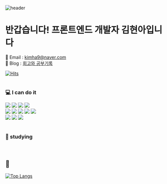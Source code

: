 ![header](https://capsule-render.vercel.app/api?type=waving&color=FF9B9B&height=250&section=header&text=hello🖐🏻&fontSize=90)

# 반갑습니다! 프론트엔드 개발자 김현아입니다
🤍 Email : kimha9@naver.com <br>
💙 Blog : [회고와 공부기록](https://velog.io/@kimha9)<br>

[![Hits](https://hits.seeyoufarm.com/api/count/incr/badge.svg?url=https%3A%2F%2Fgithub.com%2Fkim-hyeona%2Fhit-counter&count_bg=%2379C83D&title_bg=%23555555&icon=&icon_color=%23E7E7E7&title=hits&edge_flat=false)](https://hits.seeyoufarm.com)
<br>
<br>
### 💻 I can do it
<div align-items: center;>
<img src="https://img.shields.io/badge/HTML5-E34F26?style=flat&logo=HTML5&logoColor=white" />
<img src="https://img.shields.io/badge/CSS3-1572B6?style=flat&logo=CSS3&logoColor=white" />
<img src="https://img.shields.io/badge/sass-CC6699?style=flat&logo=sass&logoColor=white" />
<img src="https://img.shields.io/badge/styled.components-DB7093?style=flat&logo=styledcomponents&logoColor=white" />
<br>
<img src="https://img.shields.io/badge/JavaScript-F0DB4F?style=flat&logo=JavaScript&logoColor=white" />
<img src="https://img.shields.io/badge/React-61DAFB?style=flat&logo=React&logoColor=white" />
<img src="https://img.shields.io/badge/Next-000000?style=flat&logo=nextdotjs&logoColor=white" />
<img src="https://img.shields.io/badge/typescript-3178C6?style=flat&logo=typescript&logoColor=white" />
<img src="https://img.shields.io/badge/vue-4FC08D?style=flat&logo=vuedotjs&logoColor=white" />

<br>
<img src="https://img.shields.io/badge/Figma-F24E1E?style=flat&logo=Figma&logoColor=white" />
<img src="https://img.shields.io/badge/Git-F05032?style=flat&logo=Git&logoColor=white" />
<img src="https://img.shields.io/badge/GitHub-181717?style=flat&logo=GitHub&logoColor=white" />
</div>

<br>


### 📝 studying 
<div align-items: center;>
</div>

<br>


## 🤔
[![Top Langs](https://github-readme-stats.vercel.app/api/top-langs/?username=kim-hyeona&layout=compact)](https://github.com/kim-hyeona/github-readme-stats)
